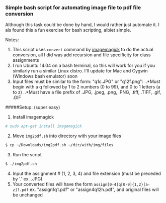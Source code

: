 ### Simple bash script for automating image file to pdf file conversion

Although this task could be done by hand, I would rather just automate it. I als found this a fun exercise for bash scripting, albiet simple. 

Notes: 

1) This script uses `convert` command by [imagemagick](http://www.imagemagick.org/script/index.php "ImageMagick") to do the actual conversion, all I did was add recursion and file specificity for class assignments
2) I run Ubuntu 14.04 on a bash terminal, so this will work for you if you similarly run a similar Linux distro. I'll update for Mac and Cygwin (Windows bash emulator) soon
3) Input files must be similar to the form: "q1c.JPG" or "q12f.png":
  ..*Must begin with a q followed by 1 to 2 numbers (0 to 99), and 0 to 1 letters (a to z)
  ..*Must have a file prefix of .JPG, .jpeg, .png, .PNG, .tiff, .TIFF, .gif, .GIF

#####Setup: (super easy)

1) Install imagemagick
```bash
# sudo apt-get install imagemagick
```
2) Move `img2pdf.sh` into directory with your image files
```bash
$ cp ~/Downloads/img2pdf.sh ~/dir/with/img/files
```
3) Run the script
```bash
$ ./img2pdf.sh
```
4) Input the assignment # (1, 2, 3, 4) and file extension (must be preceded by '.' ex. .JPG)
5) Your converted files will have the form `assign[0-4]q[0-9]{1,2}[a-z]?.pdf` ex. "assign1q1.pdf" or "assign4q12h.pdf", and original files will be unchanged


